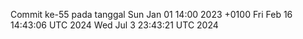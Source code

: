 Commit ke-55 pada tanggal Sun Jan 01 14:00 2023 +0100
Fri Feb 16 14:43:06 UTC 2024
Wed Jul  3 23:43:21 UTC 2024
